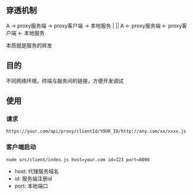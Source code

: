 ## 穿透机制

A -> proxy服务端 -> proxy客户端 -> 本地服务
|                                  ||
A <- proxy服务端 <- proxy客户端 <- 本地服务

本质就是服务的转发

## 目的
不同网络环境，终端与服务间的链接，方便开发调试

## 使用
### 请求
```
https://your.com/api/proxy/clientId/YOUR_ID/http://any.com/xx/xxxx.js
```
### 客户端启动
```
node src/client/index.js host=your.com id=123 port=8000
```
- host: 代理服务域名
- id: 服务端注册id
- port: 本地端口
